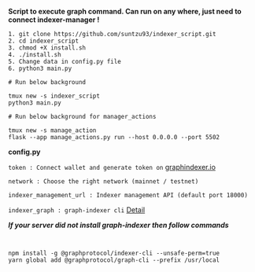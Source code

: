 **Script to execute graph command. Can run on any where, just need to connect indexer-manager !** 
```
1. git clone https://github.com/suntzu93/indexer_script.git
2. cd indexer_script
3. chmod +X install.sh
4. ./install.sh
5. Change data in config.py file
6. python3 main.py

# Run below background

tmux new -s indexer_script
python3 main.py

# Run below background for manager_actions

tmux new -s manage_action
flask --app manage_actions.py run --host 0.0.0.0 --port 5502

```
**config.py**

`token : Connect wallet and generate token on` <a href="https://graphindexer.co" target="_blank">graphindexer.io</a> 

`network : Choose the right network (mainnet / testnet)` 

`indexer_management_url : Indexer management API (default port 18000)`

`indexer_graph : graph-indexer cli` [Detail](https://github.com/graphprotocol/indexer)


***If your server did not install graph-indexer then follow commands***
```


npm install -g @graphprotocol/indexer-cli --unsafe-perm=true
yarn global add @graphprotocol/graph-cli --prefix /usr/local

```
